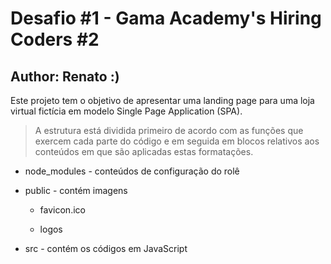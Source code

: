 # Desafio #1 - Gama Academy's Hiring Coders #2

## Author: Renato :)

Este projeto tem o objetivo de apresentar uma landing page para uma loja virtual fictícia em modelo Single Page Application (SPA).

> A estrutura está dividida primeiro de acordo com as funções que exercem cada parte do código e em seguida em blocos relativos aos conteúdos em que são aplicadas estas formatações.

+ node_modules - conteúdos de configuração do rolê

+ public - contém imagens

  + favicon.ico

  + logos

+ src - contém os códigos em JavaScript